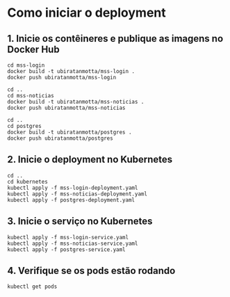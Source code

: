 # Como iniciar o deployment

## 1. Inicie os contêineres e publique as imagens no Docker Hub
```
cd mss-login
docker build -t ubiratanmotta/mss-login .
docker push ubiratanmotta/mss-login

cd ..
cd mss-noticias
docker build -t ubiratanmotta/mss-noticias .
docker push ubiratanmotta/mss-noticias

cd ..
cd postgres
docker build -t ubiratanmotta/postgres .
docker push ubiratanmotta/postgres
```

## 2. Inicie o deployment no Kubernetes
```
cd ..
cd kubernetes
kubectl apply -f mss-login-deployment.yaml
kubectl apply -f mss-noticias-deployment.yaml
kubectl apply -f postgres-deployment.yaml
```

## 3. Inicie o serviço no Kubernetes
```
kubectl apply -f mss-login-service.yaml
kubectl apply -f mss-noticias-service.yaml
kubectl apply -f postgres-service.yaml
```

## 4. Verifique se os pods estão rodando
```
kubectl get pods
```
